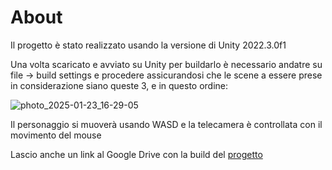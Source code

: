 # About

Il progetto è stato realizzato usando la versione di Unity 2022.3.0f1

Una volta scaricato e avviato su Unity per buildarlo è necessario andatre su file -> build settings e procedere assicurandosi che le scene a essere prese in considerazione siano queste 3, e in questo ordine:

![photo_2025-01-23_16-29-05](https://github.com/user-attachments/assets/ee3fdfe1-7a77-4098-b678-f0bb6a1d70de)

Il personaggio si muoverà usando WASD e la telecamera è controllata con il movimento del mouse 

Lascio anche un link al Google Drive con la build del [progetto](https://drive.google.com/drive/folders/1oSqhF3uDF9dZo3Vh0bSHSgygAzVAfD4r?usp=sharing)


